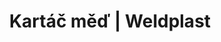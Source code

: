 ---
Filename: "kartac-med"
Link: "file:/Users/vinayakpatel/Downloads/www.weldplast.cz/kartac-med"
product_name: "Kartáč měďø 3 mm, 300 x 100 mm"
product_id: "Obj. číslo:142.647"
title: "Kartáč měď | Weldplast"
product_desc: ""
product_specs: ""
product_downloads: ""
href: ""
p_desc_2: ""
accessories: ""
similar_products: ""
---